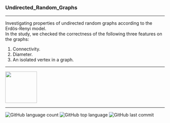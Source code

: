 ### Undirected_Random_Graphs
------------------

Investigating properties of undirected random graphs according to the Erdös-Renyi model. <br />
In the study, we checked the correctness of the following three features on the graphs:
1. Connectivity.
2. Diameter.
3. An isolated vertex in a graph.

------------------

<img src = "https://www.clipartmax.com/png/middle/351-3515666_c-language-global-or-external-variables-with-examples-c-programming-logo.png" width="100" height="100">

------------------

![GitHub language count](https://img.shields.io/github/languages/count/Llevi94/Undirected_Random_Graphs)
![GitHub top language](https://img.shields.io/github/languages/top/Llevi94/Undirected_Random_Graphs?color=yellow)
![GitHub last commit](https://img.shields.io/github/last-commit/Llevi94/Undirected_Random_Graphs?color=red&style=plastic)




